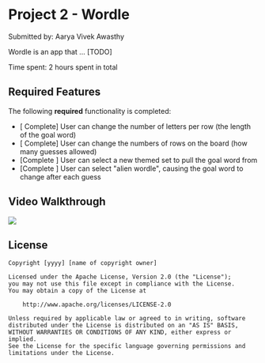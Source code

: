 # Project 2 - Wordle

Submitted by: Aarya Vivek Awasthy

Wordle is an app that ... [TODO] 

Time spent: 2 hours spent in total

## Required Features

The following **required** functionality is completed:

- [ Complete] User can change the number of letters per row (the length of the goal word)
- [ Complete] User can change the numbers of rows on the board (how many guesses allowed)
- [Complete ] User can select a new themed set to pull the goal word from
- [Complete ] User can select "alien wordle", causing the goal word to change after each guess


## Video Walkthrough

<div>
    <a href="https://www.loom.com/share/24fc87caf5c542039d4eca2ed007cdb6">
    </a>
    <a href="https://www.loom.com/share/24fc87caf5c542039d4eca2ed007cdb6">
      <img style="max-width:300px;" src="https://cdn.loom.com/sessions/thumbnails/24fc87caf5c542039d4eca2ed007cdb6-bbfe1505d7fd2ccd-full-play.gif">
    </a>
  </div>

## License

    Copyright [yyyy] [name of copyright owner]

    Licensed under the Apache License, Version 2.0 (the "License");
    you may not use this file except in compliance with the License.
    You may obtain a copy of the License at

        http://www.apache.org/licenses/LICENSE-2.0

    Unless required by applicable law or agreed to in writing, software
    distributed under the License is distributed on an "AS IS" BASIS,
    WITHOUT WARRANTIES OR CONDITIONS OF ANY KIND, either express or implied.
    See the License for the specific language governing permissions and
    limitations under the License.
